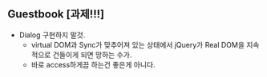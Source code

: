 ## Guestbook [과제!!!]

- Dialog 구현하지 말것. 
    + virtual DOM과 Sync가 맞추어져 있는 상태에서 jQuery가 Real DOM을 지속적으로 건들이게 되면 망하는 수가.
    + 바로 access하게끔 하는건 좋은게 아니다.
